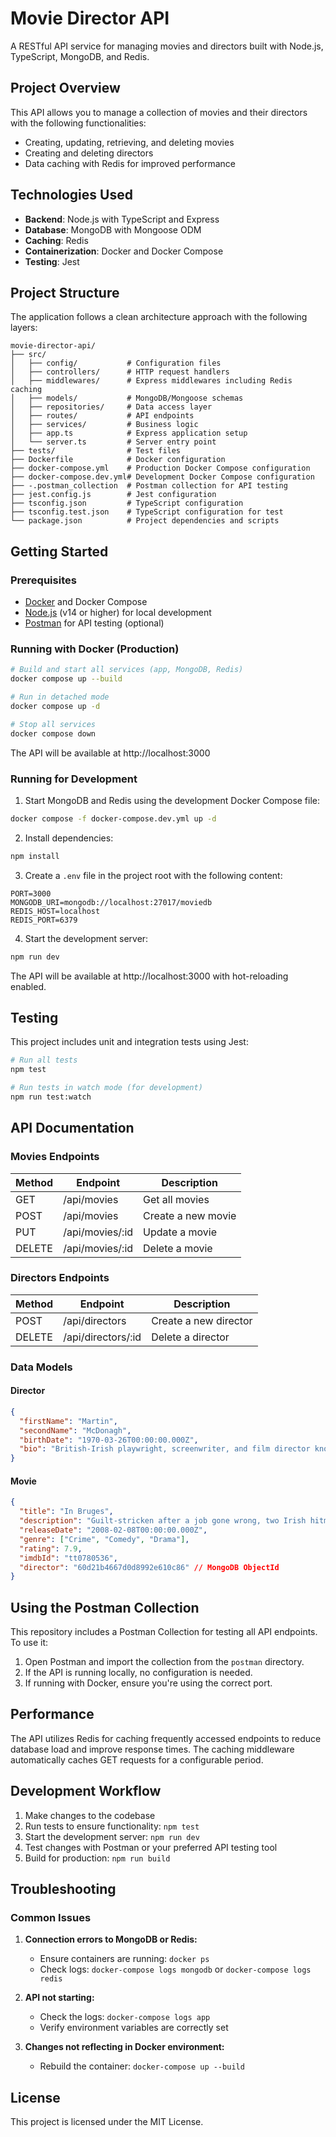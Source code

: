 # Movie Director API

A RESTful API service for managing movies and directors built with Node.js, TypeScript, MongoDB, and Redis.

## Project Overview

This API allows you to manage a collection of movies and their directors with the following functionalities:
- Creating, updating, retrieving, and deleting movies
- Creating and deleting directors
- Data caching with Redis for improved performance

## Technologies Used

- **Backend**: Node.js with TypeScript and Express
- **Database**: MongoDB with Mongoose ODM
- **Caching**: Redis
- **Containerization**: Docker and Docker Compose
- **Testing**: Jest

## Project Structure

The application follows a clean architecture approach with the following layers:

```
movie-director-api/
├── src/
│   ├── config/           # Configuration files
│   ├── controllers/      # HTTP request handlers
│   ├── middlewares/      # Express middlewares including Redis caching
│   ├── models/           # MongoDB/Mongoose schemas
│   ├── repositories/     # Data access layer
│   ├── routes/           # API endpoints
│   ├── services/         # Business logic
│   ├── app.ts            # Express application setup
│   └── server.ts         # Server entry point
├── tests/                # Test files
├── Dockerfile            # Docker configuration
├── docker-compose.yml    # Production Docker Compose configuration
├── docker-compose.dev.yml# Development Docker Compose configuration
├── -.postman_collection  # Postman collection for API testing
├── jest.config.js        # Jest configuration
├── tsconfig.json         # TypeScript configuration
├── tsconfig.test.json    # TypeScript configuration for test
└── package.json          # Project dependencies and scripts
```

## Getting Started

### Prerequisites

- [Docker](https://www.docker.com/get-started) and Docker Compose
- [Node.js](https://nodejs.org/) (v14 or higher) for local development
- [Postman](https://www.postman.com/downloads/) for API testing (optional)

### Running with Docker (Production)

```bash
# Build and start all services (app, MongoDB, Redis)
docker compose up --build

# Run in detached mode
docker compose up -d

# Stop all services
docker compose down
```

The API will be available at http://localhost:3000

### Running for Development

1. Start MongoDB and Redis using the development Docker Compose file:

```bash
docker compose -f docker-compose.dev.yml up -d
```

2. Install dependencies:

```bash
npm install
```

3. Create a `.env` file in the project root with the following content:

```
PORT=3000
MONGODB_URI=mongodb://localhost:27017/moviedb
REDIS_HOST=localhost
REDIS_PORT=6379
```

4. Start the development server:

```bash
npm run dev
```

The API will be available at http://localhost:3000 with hot-reloading enabled.

## Testing

This project includes unit and integration tests using Jest:

```bash
# Run all tests
npm test

# Run tests in watch mode (for development)
npm run test:watch
```

## API Documentation

### Movies Endpoints

| Method | Endpoint | Description |
|--------|----------|-------------|
| GET    | /api/movies | Get all movies |
| POST   | /api/movies | Create a new movie |
| PUT    | /api/movies/:id | Update a movie |
| DELETE | /api/movies/:id | Delete a movie |

### Directors Endpoints

| Method | Endpoint | Description |
|--------|----------|-------------|
| POST   | /api/directors | Create a new director |
| DELETE | /api/directors/:id | Delete a director |

### Data Models

#### Director

```json
{
  "firstName": "Martin",
  "secondName": "McDonagh",
  "birthDate": "1970-03-26T00:00:00.000Z",
  "bio": "British-Irish playwright, screenwriter, and film director known for his dark comedies and crime dramas."
}
```

#### Movie

```json
{
  "title": "In Bruges",
  "description": "Guilt-stricken after a job gone wrong, two Irish hitmen hide out in Bruges, where they encounter a series of strange and violent events.",
  "releaseDate": "2008-02-08T00:00:00.000Z",
  "genre": ["Crime", "Comedy", "Drama"],
  "rating": 7.9,
  "imdbId": "tt0780536",
  "director": "60d21b4667d0d8992e610c86" // MongoDB ObjectId
}
```

## Using the Postman Collection

This repository includes a Postman Collection for testing all API endpoints. To use it:

1. Open Postman and import the collection from the `postman` directory.
2. If the API is running locally, no configuration is needed.
3. If running with Docker, ensure you're using the correct port.

## Performance

The API utilizes Redis for caching frequently accessed endpoints to reduce database load and improve response times. The caching middleware automatically caches GET requests for a configurable period.

## Development Workflow

1. Make changes to the codebase
2. Run tests to ensure functionality: `npm test`
3. Start the development server: `npm run dev`
4. Test changes with Postman or your preferred API testing tool
5. Build for production: `npm run build`

## Troubleshooting

### Common Issues

1. **Connection errors to MongoDB or Redis:**
   - Ensure containers are running: `docker ps`
   - Check logs: `docker-compose logs mongodb` or `docker-compose logs redis`

2. **API not starting:**
   - Check the logs: `docker-compose logs app`
   - Verify environment variables are correctly set

3. **Changes not reflecting in Docker environment:**
   - Rebuild the container: `docker-compose up --build`

## License

This project is licensed under the MIT License.
